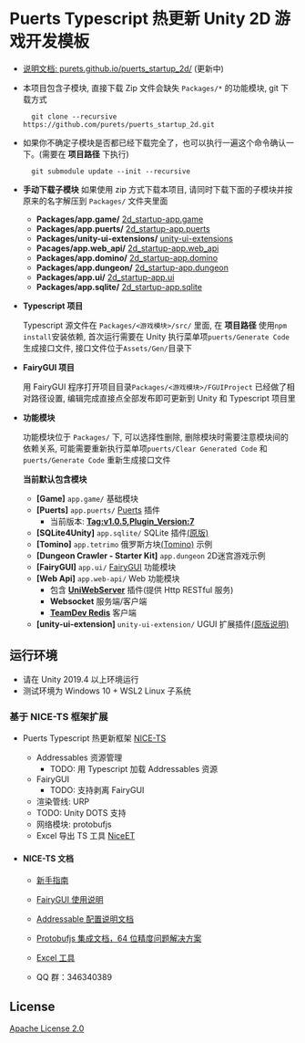 # Puerts Typescript 热更新 Unity 2D 游戏开发模板

- [说明文档: purets.github.io/puerts_startup_2d/](https://purets.github.io/puerts_startup_2d/) (更新中)
        

- 本项目包含子模块, 直接下载 Zip 文件会缺失 `Packages/*` 的功能模块, git 下载方式

        git clone --recursive https://github.com/purets/puerts_startup_2d.git
    
- 如果你不确定子模块是否都已经下载完全了，也可以执行一遍这个命令确认一下。(需要在 **项目路径** 下执行)

        git submodule update --init --recursive
    
- **手动下载子模块** 如果使用 zip 方式下载本项目, 请同时下载下面的子模块并按原来的名字解压到 `Packages/` 文件夹里面

  * **Packages/app.game/** [2d_startup-app.game](https://github.com/purets/2d_startup-app.game/archive/main.zip)
  * **Packages/app.puerts/** [2d_startup-app.puerts](https://github.com/purets/2d_startup-app.puerts/archive/main.zip)
  * **Packages/unity-ui-extensions/** [unity-ui-extensions](https://github.com/purets/unity-ui-extensions/archive/main.zip)
  * **Pacages/app.web_api/** [2d_startup-app.web_api](https://github.com/purets/2d_startup-app.web_api/archive/main.zip)
  * **Packages/app.domino/** [2d_startup-app.domino](https://github.com/purets/2d_startup-app.domino/archive/main.zip)
  * **Packages/app.dungeon/** [2d_startup-app.dungeon](https://github.com/purets/2d_startup-app.dungeon/archive/main.zip)
  * **Packages/app.ui/** [2d_startup-app.ui](https://github.com/purets/2d_startup-app.ui/archive/main.zip)
  * **Packages/app.sqlite/** [2d_startup-app.sqlite](https://github.com/purets/2d_startup-app.sqlite/archive/main.zip)

  
- **Typescript 项目**

  Typescript 源文件在 `Packages/<游戏模块>/src/` 里面, 在 **项目路径** 使用`npm install`安装依赖, 首次运行需要在 Unity 执行菜单项`puerts/Generate Code`生成接口文件, 接口文件位于`Assets/Gen/`目录下

- **FairyGUI 项目** 

  用 FairyGUI 程序打开项目目录`Packages/<游戏模块>/FGUIProject` 已经做了相对路径设置, 编辑完成直接点全部发布即可更新到 Unity 和 Typescript 项目里
  
- **功能模块**

  功能模块位于 `Packages/` 下, 可以选择性删除, 删除模块时需要注意模块间的依赖关系, 可能需要重新执行菜单项`puerts/Clear Generated Code` 和 `puerts/Generate Code` 重新生成接口文件
  
  **当前默认包含模块**
  
  * **[Game]** `app.game/` 基础模块
  * **[Puerts]** `app.puerts/` [Puerts](https://github.com/Tencent/puerts) 插件
    * 当前版本: **[Tag:v1.0.5,Plugin_Version:7](https://github.com/Tencent/puerts/releases/tag/v1.0.5)**
  * **[SQLite4Unity]** `app.sqlite/` SQLite 插件[(原版)](https://github.com/robertohuertasm/SQLite4Unity3d)
  * **[Tomino]** `app.tetrimo` 俄罗斯方块[(Tomino)](https://assetstore.unity.com/packages/templates/packs/tomino-159004) 示例
  * **[Dungeon Crawler - Starter Kit]** `app.dungeon` 2D迷宫游戏示例
  * **[FairyGUI]** `app.ui/` [FairyGUI](https://www.fairygui.com/) 功能模块
  * **[Web Api]** `app.web-api/` Web 功能模块
    * 包含 **[UniWebServer](https://github.com/simonwittber/uniwebserver)** 插件(提供 Http RESTful 服务) 
    * **Websocket** 服务端/客户端 
    * **[TeamDev Redis](https://github.com/TeamDev-it/Teamdev-Redis-Client)** 客户端
  * **[unity-ui-extension]** `unity-ui-extension/` UGUI 扩展插件[(原版说明)](https://bitbucket.org/UnityUIExtensions/unity-ui-extensions/wiki/Home)


## 运行环境

- 请在 Unity 2019.4 以上环境运行
- 测试环境为 Windows 10 + WSL2 Linux 子系统

  
### 基于 NICE-TS 框架扩展

- Puerts Typescript 热更新框架 [NICE-TS](https://github.com/Justin-sky/Nice-TS)

  * Addressables 资源管理
    * TODO: 用 Typescript 加载 Addressables 资源
  * FairyGUI
    * TODO: 支持剥离 FairyGUI
  * 渲染管线: URP
  * TODO: Unity DOTS 支持
  * 网络模块: protobufjs
  * Excel 导出 TS 工具 [NiceET](https://github.com/Justin-sky/Nice-ET/tree/master/Tools/ExcelExporter)

- #### NICE-TS 文档

  - [新手指南](https://zhuanlan.zhihu.com/p/206578729)

  - [FairyGUI 使用说明](https://zhuanlan.zhihu.com/p/213926253)

  - [Addressable 配置说明文档](https://zhuanlan.zhihu.com/p/184846532)

  - [Protobufjs 集成文档，64 位精度问题解决方案](https://zhuanlan.zhihu.com/p/205342984)

  - [Excel 工具](https://zhuanlan.zhihu.com/p/216183764)

  - QQ 群：346340389



## License

[Apache License 2.0](LICENSE)
